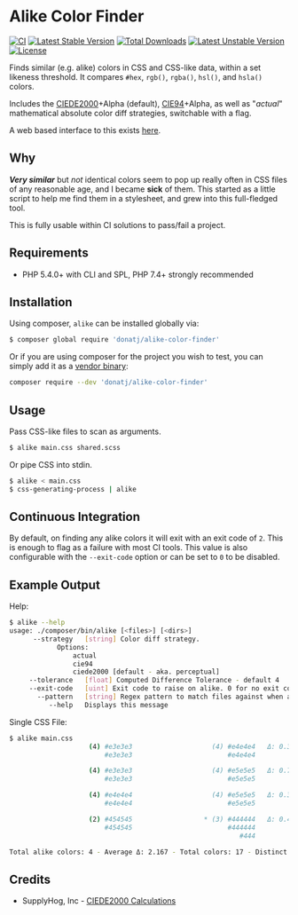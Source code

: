 # Alike Color Finder

[![CI](https://github.com/donatj/AlikeColorFinder/actions/workflows/ci.yml/badge.svg)](https://github.com/donatj/AlikeColorFinder/actions/workflows/ci.yml)
[![Latest Stable Version](https://poser.pugx.org/donatj/alike-color-finder/v/stable.png)](https://packagist.org/packages/donatj/alike-color-finder) 
[![Total Downloads](https://poser.pugx.org/donatj/alike-color-finder/downloads.png)](https://packagist.org/packages/donatj/alike-color-finder) 
[![Latest Unstable Version](https://poser.pugx.org/donatj/alike-color-finder/v/unstable.png)](https://packagist.org/packages/donatj/alike-color-finder) 
[![License](https://poser.pugx.org/donatj/alike-color-finder/license.png)](https://packagist.org/packages/donatj/alike-color-finder)

Finds similar (e.g. alike) colors in CSS and CSS-like data, within a set likeness threshold. It compares `#hex`, `rgb()`, `rgba()`, `hsl()`, and `hsla()` colors.

Includes the [CIEDE2000](http://en.wikipedia.org/wiki/Color_difference#CIEDE2000)+Alpha (default), [CIE94](http://en.wikipedia.org/wiki/Color_difference#CIE94)+Alpha, as well as "*actual*" mathematical absolute color diff strategies, switchable with a flag.

A web based interface to this exists [here](https://donatstudios.com/CSS-Alike-Color-Finder).

## Why

***Very similar*** but *not* identical colors seem to pop up really often in CSS files of any reasonable age, and I became **sick** of them. This started as a little script to help me find them in a stylesheet, and grew into this full-fledged tool.

This is fully usable within CI solutions to pass/fail a project.

## Requirements

- PHP 5.4.0+ with CLI and SPL, PHP 7.4+ strongly recommended

## Installation

Using composer, `alike` can be installed globally via:

```bash
$ composer global require 'donatj/alike-color-finder'
```

Or if you are using composer for the project you wish to test, you can simply add it as a [vendor binary](https://getcomposer.org/doc/articles/vendor-binaries.md):

```bash
composer require --dev 'donatj/alike-color-finder'
```

## Usage

Pass CSS-like files to scan as arguments.

```bash
$ alike main.css shared.scss
```

Or pipe CSS into stdin.

```bash
$ alike < main.css
$ css-generating-process | alike
```

## Continuous Integration

By default, on finding any alike colors it will exit with an exit code of `2`. This is enough to flag as a failure with most CI tools. This value is also configurable with the `--exit-code` option or can be set to `0` to be disabled.

## Example Output

Help:

```bash
$ alike --help
usage: ./composer/bin/alike [<files>] [<dirs>]
      --strategy   [string] Color diff strategy.
            Options:
                actual
                cie94
                ciede2000 [default - aka. perceptual]
     --tolerance   [float] Computed Difference Tolerance - default 4
     --exit-code   [uint] Exit code to raise on alike. 0 for no exit code
       --pattern   [string] Regex pattern to match files against when argument is a directory
          --help   Displays this message
```

Single CSS File:

```bash
$ alike main.css
                    (4) #e3e3e3                    (4) #e4e4e4   Δ: 0.352
                        #e3e3e3                        #e4e4e4

                    (4) #e3e3e3                    (4) #e5e5e5   Δ: 0.705
                        #e3e3e3                        #e5e5e5

                    (4) #e4e4e4                    (4) #e5e5e5   Δ: 0.352
                        #e4e4e4                        #e5e5e5

                    (2) #454545                  * (3) #444444   Δ: 0.437
                        #454545                        #444444
                                                          #444

Total alike colors: 4 - Average Δ: 2.167 - Total colors: 17 - Distinct colors: 5
```

## Credits

- SupplyHog, Inc - [CIEDE2000 Calculations](https://github.com/supplyhog/phpOptics/blob/e94ac9cf67fb61b89ad23bee01ae32365e587afa/OpticsColorPoint.php#L45-L157)
